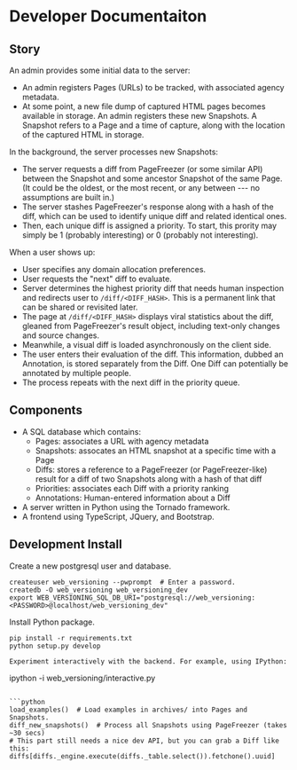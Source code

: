 # Developer Documentaiton

## Story

An admin provides some initial data to the server:

* An admin registers Pages (URLs) to be tracked, with associated agency
  metadata.
* At some point, a new file dump of captured HTML pages becomes available in
  storage. An admin registers these new Snapshots. A Snapshot refers to a Page
  and a time of capture, along with the location of the captured HTML in
  storage.

In the background, the server processes new Snapshots:

* The server requests a diff from PageFreezer (or some similar API) between the
  Snapshot and some ancestor Snapshot of the same Page. (It could be the oldest,
  or the most recent, or any between --- no assumptions are built in.)
* The server stashes PageFreezer's response along with a hash of the diff, which
  can be used to identify unique diff and related identical ones.
* Then, each unique diff is assigned a priority. To start, this prority may
  simply be 1 (probably interesting) or 0 (probably not interesting).

When a user shows up:

* User specifies any domain allocation preferences.
* User requests the "next" diff to evaluate.
* Server determines the highest priority diff that needs human inspection and
  redirects user to ``/diff/<DIFF_HASH>``. This is a permanent link that can be
  shared or revisited later.
* The page at ``/diff/<DIFF_HASH>`` displays viral statistics about the diff,
  gleaned from PageFreezer's result object, including text-only changes and
  source changes.
* Meanwhile, a visual diff is loaded asynchronously on the client side.
* The user enters their evaluation of the diff. This information, dubbed an
  Annotation, is stored separately from the Diff. One Diff can potentially
  be annotated by multiple people.
* The process repeats with the next diff in the priority queue.

## Components

* A SQL database which contains:
    * Pages: associates a URL with agency metadata
    * Snapshots: assocates an HTML snapshot at a specific time with a Page
    * Diffs: stores a reference to a PageFreezer (or PageFreezer-like) result
      for a diff of two Snapshots along with a hash of that diff
    * Priorities: associates each Diff with a priority ranking
    * Annotations: Human-entered information about a Diff
* A server written in Python using the Tornado framework.
* A frontend using TypeScript, JQuery, and Bootstrap.

## Development Install

Create a new postgresql user and database.
```
createuser web_versioning --pwprompt  # Enter a password.
createdb -O web_versioning web_versioning_dev
export WEB_VERSIONING_SQL_DB_URI="postgresql://web_versioning:<PASSWORD>@localhost/web_versioning_dev"
```

Install Python package.

```
pip install -r requirements.txt
python setup.py develop

Experiment interactively with the backend. For example, using IPython:

```
ipython -i web_versioning/interactive.py
```

```python
load_examples()  # Load examples in archives/ into Pages and Snapshots.
diff_new_snapshots()  # Process all Snapshots using PageFreezer (takes ~30 secs)
# This part still needs a nice dev API, but you can grab a Diff like this:
diffs[diffs._engine.execute(diffs._table.select()).fetchone().uuid]
```
